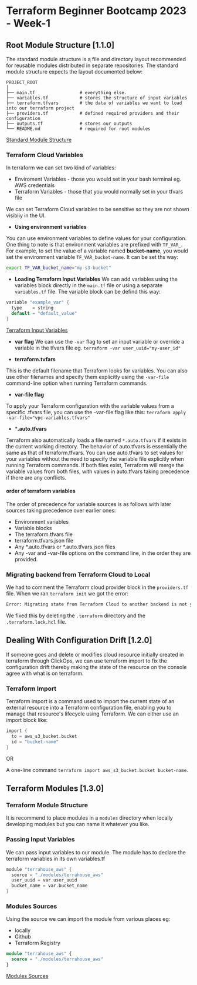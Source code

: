 # Terraform Beginner Bootcamp 2023 - Week-1

## Root Module Structure [1.1.0]

The standard module structure is a file and directory layout recommended for reusable modules distributed in separate repositories. The standard module structure expects the layout documented below:

```
PROJECT_ROOT
│
├── main.tf                 # everything else.
├── variables.tf            # stores the structure of input variables
├── terraform.tfvars        # the data of variables we want to load into our terraform project
├── providers.tf            # defined required providers and their configuration
├── outputs.tf              # stores our outputs
└── README.md               # required for root modules
```
[Standard Module Structure](https://developer.hashicorp.com/terraform/language/modules/develop/structure)

### Terraform Cloud Variables

In terraform we can set two kind of variables:
- Enviroment Variables - those you would set in your bash terminal eg. AWS credentials
- Terraform Variables - those that you would normally set in your tfvars file

We can set Terraform Cloud variables to be sensitive so they are not shown visibliy in the UI.

- **Using environment variables**

You can use environment variables to define values for your configuration. One thing to note is that environment variables are prefixed with `TF_VAR_`. For example, to set the value of a variable named **bucket-name**, you would set the environment variable `TF_VAR_bucket-name`. It can be set ths way:

```sh
export TF_VAR_bucket_name="my-s3-bucket"
```

- **Loading Terraform Input Variables**
We can add variables using the variables block directly in the `main.tf` file or using a separate `variables.tf` file. The variable block can be defind this way:

```h
variable "example_var" {
  type    = string
  default = "default_value"
}
```
[Terraform Input Variables](https://developer.hashicorp.com/terraform/language/values/variables)

- **var flag**
We can use the `-var` flag to set an input variable or override a variable in the tfvars file eg. `terraform -var user_uuid="my-user_id"`

- **terraform.tvfars**

This is the default filename that Terraform looks for variables. You can also use other filenames and specify them explicitly using the `-var-file` command-line option when running Terraform commands.

- **var-file flag**

To apply your Terraform configuration with the variable values from a specific .tfvars file, you can use the -var-file flag like this: `terraform apply -var-file="vpc-variables.tfvars"`

- ***.auto.tfvars**

Terraform also automatically loads a file named `*.auto.tfvars` if it exists in the current working directory. The behavior of auto.tfvars is essentially the same as that of terraform.tfvars. You can use auto.tfvars to set values for your variables without the need to specify the variable file explicitly when running Terraform commands. If both files exist, Terraform will merge the variable values from both files, with values in auto.tfvars taking precedence if there are any conflicts.

#### order of terraform variables

The order of precedence for variable sources is as follows with later sources taking precedence over earlier ones:

- Environment variables
- Variable blocks
- The terraform.tfvars file
- terraform.tfvars.json file
- Any *.auto.tfvars or *.auto.tfvars.json files
- Any -var and -var-file options on the command line, in the order they are provided.

### Migrating backend from Terraform Cloud to Local
We had to comment the Terraform cloud provider block in the `providers.tf` file. When we ran `terraform init` we got the error:

```bash
Error: Migrating state from Terraform Cloud to another backend is not yet implemented.
```

We fixed this by deleting the `.terraform` directory and the `.terraform.lock.hcl` file.


## Dealing With Configuration Drift [1.2.0]

If someone goes and delete or modifies cloud resource initially created in terraform through ClickOps, we can use terraform import to fix the configuration drift thereby making the state of the resource on the console agree with what is on terraform.

### Terraform Import

Terraform import is a command used to import the current state of an external resource into a Terraform configuration file, enabling you to manage that resource's lifecycle using Terraform. We can either use an import block like:

```h
import {
  to = aws_s3_bucket.bucket
  id = "bucket-name"
}
```

OR

A one-line command `terraform import aws_s3_bucket.bucket bucket-name`.

## Terraform Modules [1.3.0]

### Terraform Module Structure

It is recommend to place modules in a `modules` directory when locally developing modules but you can name it whatever you like.

### Passing Input Variables

We can pass input variables to our module.
The module has to declare the terraform variables in its own variables.tf

```h
module "terrahouse_aws" {
  source = "./modules/terrahouse_aws"
  user_uuid = var.user_uuid
  bucket_name = var.bucket_name
}
```

### Modules Sources

Using the source we can import the module from various places eg:
- locally
- Github
- Terraform Registry

```tf
module "terrahouse_aws" {
  source = "./modules/terrahouse_aws"
}
```


[Modules Sources](https://developer.hashicorp.com/terraform/language/modules/sources)
